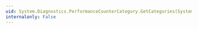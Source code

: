 ```yaml
---
uid: System.Diagnostics.PerformanceCounterCategory.GetCategories(System.String)
internalonly: False
---
```

